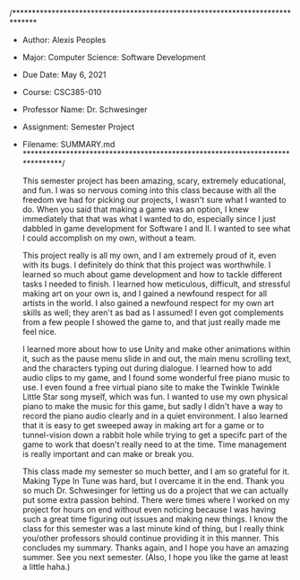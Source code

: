 /******************************************************************************
 * Author: Alexis Peoples
 * Major: Computer Science: Software Development
 * Due Date: May 6, 2021
 * Course: CSC385-010
 * Professor Name: Dr. Schwesinger
 * Assignment: Semester Project
 * Filename: SUMMARY.md
******************************************************************************/

	This semester project has been amazing, scary, extremely educational, and fun. I was so
nervous coming into this class because with all the freedom we had for picking our projects,
I wasn't sure what I wanted to do. When you said that making a game was an option, I knew
immediately that that was what I wanted to do, especially since I just dabbled in game
development for Software I and II. I wanted to see what I could accomplish on my own, without
a team.

	This project really is all my own, and I am extremely proud of it, even with its bugs. I
definitely do think that this project was worthwhile. I learned so much about game development
and how to tackle different tasks I needed to finish. I learned how meticulous, difficult, and
stressful making art on your own is, and I gained a newfound respect for all artists in the 
world. I also gained a newfound respect for my own art skills as well; they aren't as bad as
I assumed! I even got complements from a few people I showed the game to, and that just really
made me feel nice.

	I learned more about how to use Unity and make other animations within it, such as the
pause menu slide in and out, the main menu scrolling text, and the characters typing out
during dialogue. I learned how to add audio clips to my game, and I found some wonderful free
piano music to use. I even found a free virtual piano site to make the Twinkle Twinkle Little
Star song myself, which was fun. I wanted to use my own physical piano to make the music for 
this game, but sadly I didn't have a way to record the piano audio clearly and in a quiet 
environment. I also learned that it is easy to get sweeped away in making art for a game or to
tunnel-vision down a rabbit hole while trying to get a specifc part of the game to work that
doesn't really need to at the time. Time management is really important and can make or break 
you.

	This class made my semester so much better, and I am so grateful for it. Making Type In Tune 
was hard, but I overcame it in the end. Thank you so much Dr. Schwesinger for letting us do
a project that we can actually put some extra passion behind. There were times where I worked on
my project for hours on end without even noticing because I was having such a great time
figuring out issues and making new things. I know the class for this semester was a last minute 
kind of thing, but I really think you/other professors should continue providing it in this 
manner. This concludes my summary. Thanks again, and I hope you have an amazing summer. See you
next semester. (Also, I hope you like the game at least a little haha.)